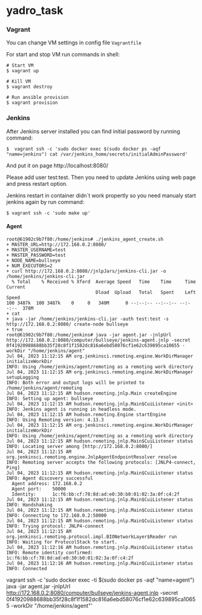 # yadro_task

### Vagrant 

You can change VM settings in config file `Vagrantfile`

For start and stop VM run commands in shell:

```
# Start VM 
$ vagrant up

# Kill VM 
$ vagrant destroy

# Run ansible provision
$ vagrant provision
```

### Jenkins

After Jenkins server installed you can find initial password by running command:

```
$  vagrant ssh -c 'sudo docker exec $(sudo docker ps -aqf "name=jenkins") cat /var/jenkins_home/secrets/initialAdminPassword'
```

And put it on page  http://localhost:8080/

Please add user test:test. Then you need to update Jenkins using web page and press restart option.

Jenkins restart in container didn`t work propertly so you need manualy start jenkins again by run command:

```
$ vagrant ssh -c 'sudo make up'
```

#### Agent

```
root@61902c9b7f80:/home/jenkins# ./jenkins_agent_create.sh 
+ MASTER_URL=http://172.168.0.2:8080/
+ MASTER_USERNAME=test
+ MASTER_PASSWORD=test
+ NODE_NAME=bullseye
+ NUM_EXECUTORS=2
+ curl http://172.168.0.2:8080//jnlpJars/jenkins-cli.jar -o /home/jenkins/jenkins-cli.jar
  % Total    % Received % Xferd  Average Speed   Time    Time     Time  Current
                                 Dload  Upload   Total   Spent    Left  Speed
100 3487k  100 3487k    0     0   340M      0 --:--:-- --:--:-- --:--:--  378M
+ cat
+ java -jar /home/jenkins/jenkins-cli.jar -auth test:test -s http://172.168.0.2:8080/ create-node bullseye
+ true
root@61902c9b7f80:/home/jenkins# java -jar agent.jar -jnlpUrl http://172.168.0.2:8080/computer/bullseye/jenkins-agent.jnlp -secret 0f41920988688bb35f28c8f1f1582dc816a6ebd58076cf1e62c639895ca10655 -workDir "/home/jenkins/agent"
Jul 04, 2023 11:12:15 AM org.jenkinsci.remoting.engine.WorkDirManager initializeWorkDir
INFO: Using /home/jenkins/agent/remoting as a remoting work directory
Jul 04, 2023 11:12:15 AM org.jenkinsci.remoting.engine.WorkDirManager setupLogging
INFO: Both error and output logs will be printed to /home/jenkins/agent/remoting
Jul 04, 2023 11:12:15 AM hudson.remoting.jnlp.Main createEngine
INFO: Setting up agent: bullseye
Jul 04, 2023 11:12:15 AM hudson.remoting.jnlp.Main$CuiListener <init>
INFO: Jenkins agent is running in headless mode.
Jul 04, 2023 11:12:15 AM hudson.remoting.Engine startEngine
INFO: Using Remoting version: 4.13.3
Jul 04, 2023 11:12:15 AM org.jenkinsci.remoting.engine.WorkDirManager initializeWorkDir
INFO: Using /home/jenkins/agent/remoting as a remoting work directory
Jul 04, 2023 11:12:15 AM hudson.remoting.jnlp.Main$CuiListener status
INFO: Locating server among [http://172.168.0.2:8080/]
Jul 04, 2023 11:12:15 AM org.jenkinsci.remoting.engine.JnlpAgentEndpointResolver resolve
INFO: Remoting server accepts the following protocols: [JNLP4-connect, Ping]
Jul 04, 2023 11:12:15 AM hudson.remoting.jnlp.Main$CuiListener status
INFO: Agent discovery successful
  Agent address: 172.168.0.2
  Agent port:    50000
  Identity:      1c:f6:bb:cf:78:8d:ad:e0:30:b0:01:02:3a:0f:c4:2f
Jul 04, 2023 11:12:15 AM hudson.remoting.jnlp.Main$CuiListener status
INFO: Handshaking
Jul 04, 2023 11:12:15 AM hudson.remoting.jnlp.Main$CuiListener status
INFO: Connecting to 172.168.0.2:50000
Jul 04, 2023 11:12:15 AM hudson.remoting.jnlp.Main$CuiListener status
INFO: Trying protocol: JNLP4-connect
Jul 04, 2023 11:12:15 AM org.jenkinsci.remoting.protocol.impl.BIONetworkLayer$Reader run
INFO: Waiting for ProtocolStack to start.
Jul 04, 2023 11:12:16 AM hudson.remoting.jnlp.Main$CuiListener status
INFO: Remote identity confirmed: 1c:f6:bb:cf:78:8d:ad:e0:30:b0:01:02:3a:0f:c4:2f
Jul 04, 2023 11:12:16 AM hudson.remoting.jnlp.Main$CuiListener status
INFO: Connected
```

vagrant ssh -c 'sudo docker exec -ti $(sudo docker ps -aqf "name=agent") java -jar agent.jar -jnlpUrl http://172.168.0.2:8080/computer/bullseye/jenkins-agent.jnlp -secret 0f41920988688bb35f28c8f1f1582dc816a6ebd58076cf1e62c639895ca10655 -workDir "/home/jenkins/agent"'